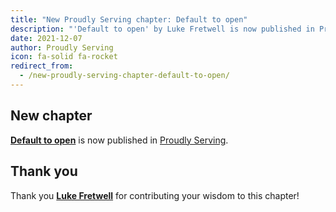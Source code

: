 ```yaml
---
title: "New Proudly Serving chapter: Default to open"
description: "'Default to open' by Luke Fretwell is now published in Proudly Serving."
date: 2021-12-07
author: Proudly Serving
icon: fa-solid fa-rocket
redirect_from:
  - /new-proudly-serving-chapter-default-to-open/
---
```


## New chapter

**[Default to open](/contents/default-to-open)** is now published in [Proudly Serving](/).

## Thank you

Thank you **[Luke Fretwell](/people/luke-fretwell)** for contributing your wisdom to this chapter!
